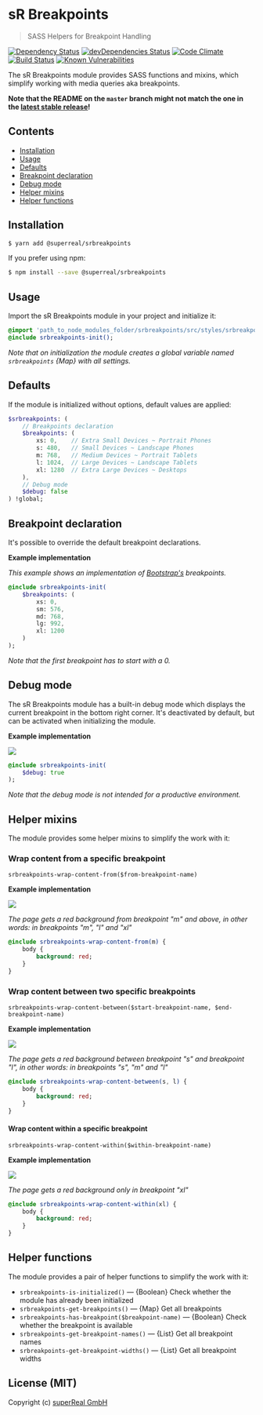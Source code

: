 # sR Breakpoints
> SASS Helpers for Breakpoint Handling

[![Dependency Status](https://david-dm.org/superReal/srbreakpoints.svg)](https://david-dm.org/superReal/srbreakpoints)
[![devDependencies Status](https://david-dm.org/superreal/srbreakpoints/dev-status.svg)](https://david-dm.org/superreal/srbreakpoints?type=dev)
[![Code Climate](https://codeclimate.com/github/superReal/srbreakpoints/badges/gpa.svg)](https://codeclimate.com/github/superReal/srbreakpoints)
[![Build Status](https://travis-ci.org/superReal/srbreakpoints.svg?branch=master)](https://travis-ci.org/superReal/srbreakpoints)
[![Known Vulnerabilities](https://snyk.io/test/github/superReal/srbreakpoints/badge.svg)](https://snyk.io/test/github/superReal/srbreakpoints)

The sR Breakpoints module provides SASS functions and mixins, which simplify working with media queries aka breakpoints.

**Note that the README on the `master` branch might not match the one in the [latest stable release](https://github.com/superReal/srbreakpoints/releases/latest)!**

## Contents
- [Installation](#installation)
- [Usage](#usage)
- [Defaults](#defaults)
- [Breakpoint declaration](#breakpoint-declaration)
- [Debug mode](#debug-mode)
- [Helper mixins](#helper-mixins)
- [Helper functions](#helper-functions)

## Installation
    
```bash
$ yarn add @superreal/srbreakpoints
```

If you prefer using npm:

```bash
$ npm install --save @superreal/srbreakpoints
```

## Usage

Import the sR Breakpoints module in your project and initialize it:

```sass
@import 'path_to_node_modules_folder/srbreakpoints/src/styles/srbreakpoints.scss';
@include srbreakpoints-init();
```

*Note that on initialization the module creates a global variable named `srbreakpoints` {Map} with all settings.* 


## Defaults

If the module is initialized without options, default values are applied:

```sass
$srbreakpoints: (
    // Breakpoints declaration
    $breakpoints: (
        xs: 0,    // Extra Small Devices ~ Portrait Phones
        s: 480,   // Small Devices ~ Landscape Phones
        m: 768,   // Medium Devices ~ Portrait Tablets
        l: 1024,  // Large Devices ~ Landscape Tablets
        xl: 1280  // Extra Large Devices ~ Desktops
    ),
    // Debug mode
    $debug: false
) !global;
```

## Breakpoint declaration

It's possible to override the default breakpoint declarations.

**Example implementation**

*This example shows an implementation of [Bootstrap's](http://getbootstrap.com) breakpoints.* 

```sass
@include srbreakpoints-init(
    $breakpoints: (
        xs: 0,
        sm: 576,
        md: 768,
        lg: 992,
        xl: 1200
    )
);
```

*Note that the first breakpoint has to start with a 0.*



## Debug mode

The sR Breakpoints module has a built-in debug mode which displays the current breakpoint in the bottom right corner.
It's deactivated by default, but can be activated when initializing the module.

**Example implementation**

![](media/srbreakpoints-debug-mode.png)

```sass
@include srbreakpoints-init(
    $debug: true
);
```

*Note that the debug mode is not intended for a productive environment.* 



## Helper mixins

The module provides some helper mixins to simplify the work with it:

### Wrap content from a specific breakpoint
`srbreakpoints-wrap-content-from($from-breakpoint-name)`

**Example implementation**

![](media/srbreakpoints-wrap-content-from.gif)

*The page gets a red background from breakpoint "m" and above, in other words: in breakpoints "m", "l" and "xl"*

```sass
@include srbreakpoints-wrap-content-from(m) {
    body {
        background: red;
    }
}
```


### Wrap content between two specific breakpoints
`srbreakpoints-wrap-content-between($start-breakpoint-name, $end-breakpoint-name)`

**Example implementation**

![](media/srbreakpoints-wrap-content-between.gif)

*The page gets a red background between breakpoint "s" and breakpoint "l", in other words: in breakpoints "s", "m" and "l"*

```sass
@include srbreakpoints-wrap-content-between(s, l) {
    body {
        background: red;
    }
}
```


#### Wrap content within a specific breakpoint
`srbreakpoints-wrap-content-within($within-breakpoint-name)`

**Example implementation**

![](media/srbreakpoints-wrap-content-within.gif)

*The page gets a red background only in breakpoint "xl"*

```sass
@include srbreakpoints-wrap-content-within(xl) {
    body {
        background: red;
    }
}
```


## Helper functions

The module provides a pair of helper functions to simplify the work with it:

- `srbreakpoints-is-initialized()` — {Boolean} Check whether the module has already been initialized
- `srbreakpoints-get-breakpoints()` — {Map} Get all breakpoints
- `srbreakpoints-has-breakpoint($breakpoint-name)` — {Boolean} Check whether the breakpoint is available
- `srbreakpoints-get-breakpoint-names()` — {List} Get all breakpoint names 
- `srbreakpoints-get-breakpoint-widths()` — {List} Get all breakpoint widths



## License (MIT)
Copyright (c) [superReal GmbH](http://www.superreal.de)
